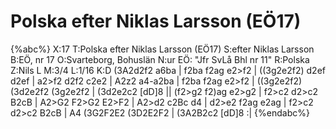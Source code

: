 # Polska efter Niklas Larsson (EÖ17)

{%abc%}
X:17
T:Polska efter Niklas Larsson (EÖ17)
S:efter Niklas Larsson
B:EÖ, nr 17
O:Svarteborg, Bohuslän
N:ur EÖ: "Jfr SvLå Bhl nr 11"
R:Polska
Z:Nils L
M:3/4
L:1/16
K:D
(3A2d2f2 a6ba | f2ba f2ag e2>f2 | ((3g2e2f2) d2ef d2ef | a2>f2 d2f2 c2e2 | 
A2z2 a4-a2ba | f2ba f2ag e2>f2 | ((3g2e2f2) (3d2e2f2 (3g2e2f2 | (3d2e2c2 [dD]8 || 
(f2>g2 f2)ag e2>g2 | f2>c2 d2>c2 B2cB | A2>G2 F2>G2 E2>F2 | A2>d2 c2Bc d4 |
d2>e2 f2ag e2ag | f2>c2 d2>c2 B2cB | A4 (3G2F2E2 (3D2E2F2 | (3A2B2c2 [dD]8 :|
{%endabc%}
